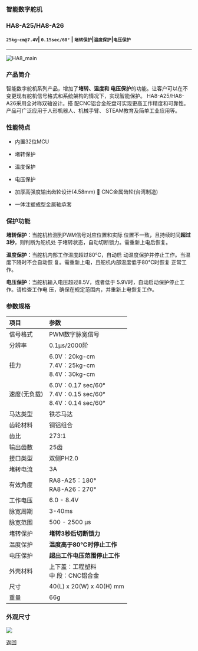 ### 智能数字舵机

### HA8-A25/HA8-A26

#### `25kg-cm@7.4V`| `0.15sec/60°` | `堵转保护`|`温度保护`|`电压保护`

------

![HA8_main](https://fashionrobo.com/wp-content/uploads/amazon/amazonpic/%E6%96%9C%E8%A7%86%E5%9B%BE45-Dregree-2.png)

### 产品简介

智能数字舵机系列产品，增加了**堵转、温度和 电压保护**的功能。让客户可以在不变更现有舵机信号格式和系统架构的情况下，实现智能保护。
HA8-A25/HA8-A26采用全对称双轴设计。搭 配CNC铝合金舵盘可实现更高工作精度和可靠性。
产品可广泛应用于人形机器人、机械手臂、 STEAM教育及简单工业应用等。



### 性能特点

- 内置32位MCU

- 堵转保护

- 温度保护

- 电压保护

- 加厚高强度输出齿轮设计(4.58mm)  CNC金属齿轮(台湾制造)

- 一体注塑成型金属轴承套

  

### 保护功能

**堵转保护**：当舵机检测到PWM信号对应位置和实际 位置不一致，且持续时间**超过3秒**，则判断为舵机处 于堵转状态，自动切断锁力。需重新上电后恢复。

**温度保护**：当舵机内部工作温度超过80°C，自动启 动温度保护并停止工作。当温度下降时不会自动恢 复。需重新上电，且舵机内部温度低于80°C时恢复 正常工作。

**电压保护**：当舵机输入电压超过8.5V，或者低于 5.9V时，自动启动保护停止工作。请检查工作电 压，确保在规定范围内，并重新上电恢复工作。



### 参数规格

| 项目         | 参数                                                         |
| :----------- | :----------------------------------------------------------- |
| 信号格式     | PWM数字脉宽信号                                              |
| 分辨率       | 0.1µs/2000阶                                                 |
| 扭力         | 6.0V：20kg-cm<br>7.4V：25kg-cm<br>8.4V：30kg-cm              |
| 速度(无负载) | 6.0V：0.17 sec/60&deg; <br>7.4V：0.15 sec/60&deg; <br>8.4V：0.14 sec/60&deg; |
| 马达类型     | 铁芯马达                                                     |
| 齿轮材料     | 铜铝组合                                                     |
| 齿比         | 273:1                                                        |
| 输出齿数     | 25齿                                                         |
| 接口类型     | 双侧PH2.0                                                    |
| 堵转电流     | 3A                                                           |
| 有效角度     | RA8-A25：180&deg;<br/>RA8-A26：270&deg;                      |
| 工作电压     | 6.0 - 8.4V                                                   |
| 脉宽周期     | 3-40ms                                                       |
| 脉宽范围     | 500 - 2500 μs                                                |
| 堵转保护     | **堵转3秒后切断锁力**                                        |
| 温度保护     | **温度高于80°C时停止工作**                                   |
| 电压保护     | **超出工作电压范围停止工作**                                 |
| 外壳材料     | 上下盖：工程塑料<br>中    段：CNC铝合金                      |
| 尺寸         | 40(L) x 20(W) x 40(H) mm                                     |
| 重量         | 66g                                                          |



### 外观尺寸

![](https://fashionrobo.com/wp-content/uploads/2019/05/%E5%8D%95%E8%BD%B4%E8%88%B5%E6%9C%BA%E5%A4%96%E8%A7%82%E5%9B%BE-Model-1-800x378.png)

[返回](./README.md)

